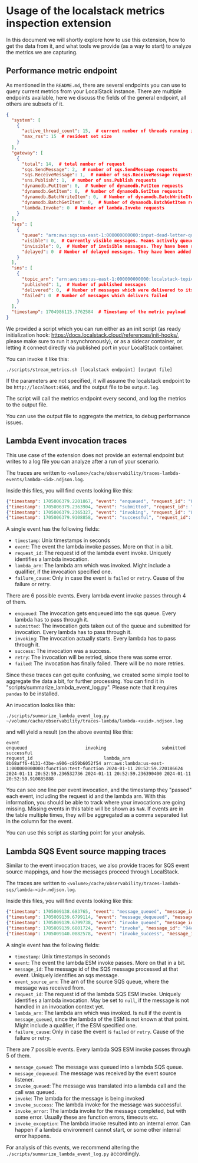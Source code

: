# Usage of the localstack metrics inspection extension

In this document we will shortly explore how to use this extension, how to get the data from it, and what tools we provide (as a way to start) to analyze the metrics we are capturing.

## Performance metric endpoint

As mentioned in the `README.md`, there are several endpoints you can use to query current metrics from your LocalStack instance.
There are multiple endpoints available, here we discuss the fields of the general endpoint, all others are subsets of it.

```json
{
  "system": [
    {
      "active_thread_count": 15,  # current number of threads running in the LocalStack main process
      "max_rss": 15  # resident set size
    }
  ],
  "gateway": [
    {
      "total": 14,  # total number of request
      "sqs.SendMessage": 2,  # number of sqs.SendMessage requests
      "sqs.ReceiveMessage": 1,  # number of sqs.ReceiveMessage requests
      "sns.Publish": 1,  # number of sns.Publish requests
      "dynamodb.PutItem": 0,  # Number of dynamodb.PutItem requests
      "dynamodb.GetItem": 0,  # Number of dynamodb.GetItem requests
      "dynamodb.BatchWriteItem": 0,  # Number of dynamodb.BatchWriteItem requests
      "dynamodb.BatchGetItem": 0,  # Number of dynamodb.BatchGetItem requests
      "lambda.Invoke": 0  # Number of lambda.Invoke requests
    }
  ],
  "sqs": [
    {
      "queue": "arn:aws:sqs:us-east-1:000000000000:input-dead-letter-queue",  # Queue Arn
      "visible": 0,  # Currently visible messages. Means actively queued, and available for receive_message
      "invisible": 0,  # Number of invisible messages. They have been received, but not yet requeued or deleted.
      "delayed": 0  # Number of delayed messages. They have been added with a delay, after which they become visible.
    }
  ],
  "sns": [
    {
      "topic_arn": "arn:aws:sns:us-east-1:000000000000:localstack-topic",  # Topic Arn
      "published": 1,  # Number of published messages
      "delivered": 0,  # Number of messages which were delivered to its subscriptions
      "failed": 0  # Number of messages which delivers failed
    }
  ],
  "timestamp": 1704986115.3762584  # Timestamp of the metric payload
}
```

We provided a script which you can run either as an init script (as ready initialization hook: https://docs.localstack.cloud/references/init-hooks/, please make sure to run it asynchronously), or as a sidecar container, or letting it connect directly via published port in your LocalStack container.

You can invoke it like this:
```
./scripts/stream_metrics.sh [localstack endpoint] [output file]
```

If the parameters are not specified, it will assume the localstack endpoint to be `http://localhost:4566`, and the output file to be `output.log`.

The script will call the metrics endpoint every second, and log the metrics to the output file.

You can use the output file to aggregate the metrics, to debug performance issues.


## Lambda Event invocation traces

This use case of the extension does not provide an external endpoint but writes to a log file you can analyze after a run of your scenario.

The traces are written to `<volume>/cache/observability/traces-lambda-events/lambda-<id>.ndjson.log`.

Inside this files, you will find events looking like this:

```json
{"timestamp": 1705006379.2201867, "event": "enqueued", "request_id": "8b68aff6-4131-43be-a906-c859b6052f54", "lambda_arn": "arn:aws:lambda:us-east-1:000000000000:function:test-function", "failure_cause": null}
{"timestamp": 1705006379.2363904, "event": "submitted", "request_id": "8b68aff6-4131-43be-a906-c859b6052f54", "lambda_arn": "arn:aws:lambda:us-east-1:000000000000:function:test-function", "failure_cause": null}
{"timestamp": 1705006379.2365327, "event": "invoking", "request_id": "8b68aff6-4131-43be-a906-c859b6052f54", "lambda_arn": "arn:aws:lambda:us-east-1:000000000000:function:test-function", "failure_cause": null}
{"timestamp": 1705006379.9108858, "event": "successful", "request_id": "8b68aff6-4131-43be-a906-c859b6052f54", "lambda_arn": "arn:aws:lambda:us-east-1:000000000000:function:test-function", "failure_cause": null}
```

A single event has the following fields:

* `timestamp`: Unix timestamps in seconds
* `event`: The event the lambda invoke passes. More on that in a bit.
* `request_id`: The request id of the lambda event invoke. Uniquely identifies a lambda invocation.
* `lambda_arn`: The lambda arn which was invoked. Might include a qualifier, if the invocation specified one.
* `failure_cause`: Only in case the event is `failed` or `retry`. Cause of the failure or retry.

There are 6 possible events. Every lambda event invoke passes through 4 of them.

* `enqueued`: The invocation gets enqueued into the sqs queue. Every lambda has to pass through it.
* `submitted`: The invocation gets taken out of the queue and submitted for invocation. Every lambda has to pass through it.
* `invoking`: The invocation actually starts. Every lambda has to pass through it.
* `success`: The invocation was a success.
* `retry`: The invocation will be retried, since there was some error.
* `failed`: The invocation has finally failed. There will be no more retries.

Since these traces can get quite confusing, we created some simple tool to aggregate the data a bit, for further processing.
You can find it in "scripts/summarize_lambda_event_log.py". Please note that it requires `pandas` to be installed.

An invocation looks like this:

```
./scripts/summarize_lambda_event_log.py ~/volume/cache/observability/traces-lambda/lambda-<uuid>.ndjson.log
```

and will yield a result (on the above events) like this:

```
event                                                                                                                  enqueued                      invoking                     submitted                    successful
request_id                           lambda_arn
8b68aff6-4131-43be-a906-c859b6052f54 arn:aws:lambda:us-east-1:000000000000:function:test-function 2024-01-11 20:52:59.220186624 2024-01-11 20:52:59.236532736 2024-01-11 20:52:59.236390400 2024-01-11 20:52:59.910885888
```

You can see one line per event invocation, and the timestamp they "passed" each event, including the request id and the lambda arn.
With this information, you should be able to track where your invocations are going missing.
Missing events in this table will be shown as `NaN`.
If events are in the table multiple times, they will be aggregated as a comma separated list in the column for the event.

You can use this script as starting point for your analysis.

## Lambda SQS Event source mapping traces

Similar to the event invocation traces, we also provide traces for SQS event source mappings, and how the messages proceed through LocalStack.

The traces are written to `<volume>/cache/observability/traces-lambda-sqs/lambda-<id>.ndjson.log`.

Inside this files, you will find events looking like this:

```json
{"timestamp": 1705009138.683765, "event": "message_queued", "message_id": "94c3e579-dd40-48a6-bfaa-5d1d04c79044", "event_source_arn": "arn:aws:sqs:us-east-1:000000000000:test-queue-a5d98750", "lambda_arn": null, "request_id": null, "failure_cause": null}
{"timestamp": 1705009139.6799114, "event": "message_dequeued", "message_id": "94c3e579-dd40-48a6-bfaa-5d1d04c79044", "event_source_arn": "arn:aws:sqs:us-east-1:000000000000:test-queue-a5d98750", "lambda_arn": "arn:aws:lambda:us-east-1:000000000000:function:test-lambda-perf-33b02082", "request_id": null, "failure_cause": null}
{"timestamp": 1705009139.6799738, "event": "invoke_queued", "message_id": "94c3e579-dd40-48a6-bfaa-5d1d04c79044", "event_source_arn": "arn:aws:sqs:us-east-1:000000000000:test-queue-a5d98750", "lambda_arn": "arn:aws:lambda:us-east-1:000000000000:function:test-lambda-perf-33b02082", "request_id": "0d616a5e-2511-4c88-a7b2-de0f0a7161ed", "failure_cause": null}
{"timestamp": 1705009139.6801724, "event": "invoke", "message_id": "94c3e579-dd40-48a6-bfaa-5d1d04c79044", "event_source_arn": "arn:aws:sqs:us-east-1:000000000000:test-queue-a5d98750", "lambda_arn": "arn:aws:lambda:us-east-1:000000000000:function:test-lambda-perf-33b02082", "request_id": "0d616a5e-2511-4c88-a7b2-de0f0a7161ed", "failure_cause": null}
{"timestamp": 1705009140.0882578, "event": "invoke_success", "message_id": "94c3e579-dd40-48a6-bfaa-5d1d04c79044", "event_source_arn": "arn:aws:sqs:us-east-1:000000000000:test-queue-a5d98750", "lambda_arn": "arn:aws:lambda:us-east-1:000000000000:function:test-lambda-perf-33b02082", "request_id": "0d616a5e-2511-4c88-a7b2-de0f0a7161ed", "failure_cause": null}
```

A single event has the following fields:

* `timestamp`: Unix timestamps in seconds
* `event`: The event the lambda ESM invoke passes. More on that in a bit.
* `message_id`: The message id of the SQS message processed at that event. Uniquely identifies an sqs message.
* `event_source_arn`: The arn of the source SQS queue, where the message was received from.
* `request_id`: The request id of the lambda SQS ESM invoke. Uniquely identifies a lambda invocation. May be set to `null`, if the message is not handled in an invocation context yet.
* `lambda_arn`: The lambda arn which was invoked. Is null if the event is `message_queued`, since the lambda of the ESM is not known at that point. Might include a qualifier, if the ESM specified one.
* `failure_cause`: Only in case the event is `failed` or `retry`. Cause of the failure or retry.

There are 7 possible events. Every lambda SQS ESM invoke passes through 5 of them.

* `message_queued`: The message was queued into a lambda SQS queue.
* `message_dequeued`: The message was received by the event source listener.
* `invoke_queued`: The message was translated into a lambda call and the call was queued.
* `invoke`: The lambda for the message is being invoked
* `invoke_success`: The lambda invoke for the message was successful.
* `invoke_error`: The lambda invoke for the message completed, but with some error. Usually these are function errors, timeouts etc.
* `invoke_exception`: The lambda invoke resulted into an internal error. Can happen if a lambda environment cannot start, or some other internal error happens.

For analysis of this events, we recommend altering the `./scripts/summarize_lambda_event_log.py` accordingly.